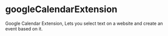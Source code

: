 # googleCalendarExtension
Google Calendar Extension, Lets you select text on a website and create an event based on it.  
